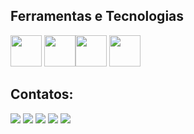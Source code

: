 ## Ferramentas e Tecnologias

<img loading="lazy" src="https://cdn.jsdelivr.net/gh/devicons/devicon@latest/icons/java/java-original-wordmark.svg" width="50" height="50"/> <img loading="lazy" src="https://cdn.jsdelivr.net/gh/devicons/devicon@latest/icons/spring/spring-original-wordmark.svg" width="50" height="50"/><img loading="lazy" src="https://cdn.jsdelivr.net/gh/devicons/devicon@latest/icons/mysql/mysql-original-wordmark.svg" width="50" height="50"/> <img loading="lazy" src="https://cdn.jsdelivr.net/gh/devicons/devicon@latest/icons/spring/spring-original-wordmark.svg" width="50" height="50"/>

## Contatos:

<div>
<a href="https://www.youtube.com/seu-canal-youtube-aqui" target="_blank"><img loading="lazy" src="https://img.shields.io/badge/YouTube-FF0000?style=for-the-badge&logo=youtube&logoColor=white" target="_blank"></a>
<a href="https://instagram.com/seu-usuário-instagram-aqui" target="_blank"><img loading="lazy" src="https://img.shields.io/badge/-Instagram-%23E4405F?style=for-the-badge&logo=instagram&logoColor=white" target="_blank"></a>
<a href="https://www.twitch.tv/seu-usuário-aqui" target="_blank"><img loading="lazy" src="https://img.shields.io/badge/Twitch-9146FF?style=for-the-badge&logo=twitch&logoColor=white" target="_blank"></a>
<a href = "mailto:contato@seu-usuário-aqui"><img loading="lazy" src="https://img.shields.io/badge/Gmail-D14836?style=for-the-badge&logo=gmail&logoColor=white" target="_blank"></a>
<a href="https://www.linkedin.com/in/seu-usuário-linkedln-aqui" target="_blank"><img loading="lazy" src="https://img.shields.io/badge/-LinkedIn-%230077B5?style=for-the-badge&logo=linkedin&logoColor=white" target="_blank"></a>   
</div>
